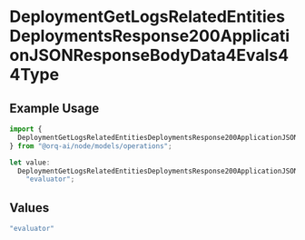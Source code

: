 # DeploymentGetLogsRelatedEntitiesDeploymentsResponse200ApplicationJSONResponseBodyData4Evals44Type

## Example Usage

```typescript
import {
  DeploymentGetLogsRelatedEntitiesDeploymentsResponse200ApplicationJSONResponseBodyData4Evals44Type,
} from "@orq-ai/node/models/operations";

let value:
  DeploymentGetLogsRelatedEntitiesDeploymentsResponse200ApplicationJSONResponseBodyData4Evals44Type =
    "evaluator";
```

## Values

```typescript
"evaluator"
```
